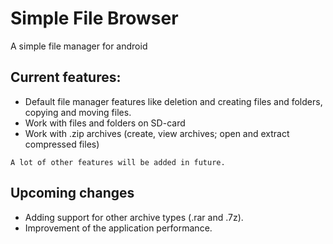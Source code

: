 # Simple File Browser
A simple file manager for android
## Current features:
- Default file manager features like deletion and creating files and folders, copying and moving files.
- Work with files and folders on SD-card
- Work with .zip archives (create, view archives; open and extract compressed files)

```A lot of other features will be added in future.```
## Upcoming changes
- Adding support for other archive types (.rar and .7z).
- Improvement of the application performance.
